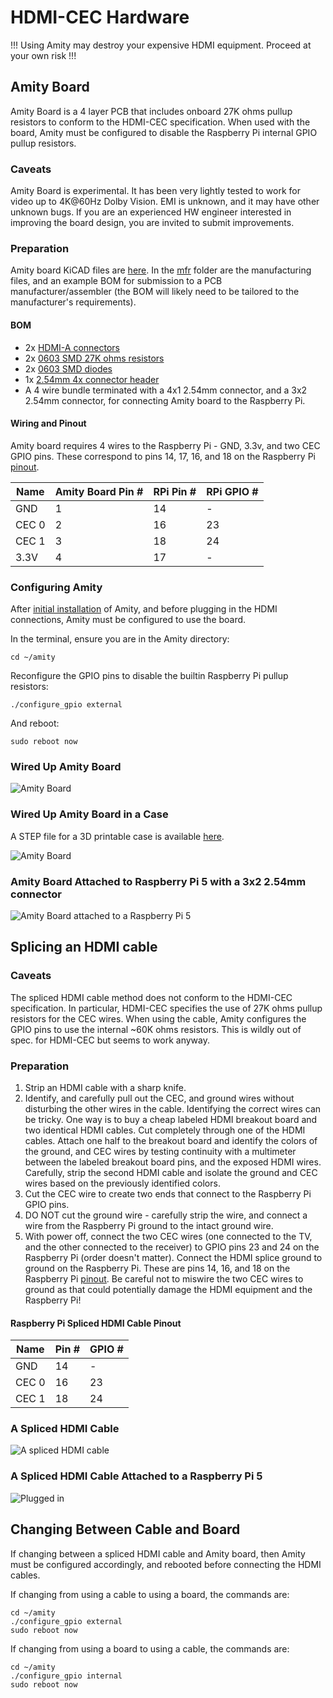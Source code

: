 # HDMI-CEC Hardware

!!! Using Amity may destroy your expensive HDMI equipment. Proceed at your own risk !!!

## Amity Board

Amity Board is a 4 layer PCB that includes onboard 27K ohms pullup resistors to conform to the HDMI-CEC specification. When used with the board, Amity must be configured to disable the Raspberry Pi internal GPIO pullup resistors.

### Caveats

Amity Board is experimental. It has been very lightly tested to work for video up to 4K@60Hz Dolby Vision. EMI is unknown, and it may have other unknown bugs. If you are an experienced HW engineer interested in improving the board design, you are invited to submit improvements.

### Preparation

Amity board KiCAD files are [here](board). In the [mfr](board/mfr) folder are the manufacturing files, and an example BOM for submission to a PCB manufacturer/assembler (the BOM will likely need to be tailored to the manufacturer's requirements).

#### BOM

* 2x [HDMI-A connectors](https://www.digikey.com/en/products/detail/amphenol-cs-fci/10029449-001RLF/1001325)
* 2x [0603 SMD 27K ohms resistors](https://www.digikey.com/en/products/detail/bourns-inc/CR0603-JW-273ELF/3784345)
* 2x [0603 SMD diodes](https://www.digikey.com/en/products/detail/taiwan-semiconductor-corporation/TS4148-RCG/7359811)
* 1x [2.54mm 4x connector header](https://www.digikey.com/en/products/detail/würth-elektronik/61300411121/4846827)
* A 4 wire bundle terminated with a 4x1 2.54mm connector, and a 3x2 2.54mm connector, for connecting Amity board to the Raspberry Pi.

#### Wiring and Pinout

Amity board requires 4 wires to the Raspberry Pi - GND, 3.3v, and two CEC GPIO pins. These correspond to pins 14, 17, 16, and 18 on the Raspberry Pi [pinout](https://pinout.xyz).

| Name  | Amity Board Pin # | RPi Pin # | RPi GPIO # |
| ----- | ----------------- | --------- | ---------- |
|  GND  | 1                 | 14        | -          |
| CEC 0 | 2                 | 16        | 23         |
| CEC 1 | 3                 | 18        | 24         |
| 3.3V  | 4                 | 17        | -          |


### Configuring Amity

After [initial installation](../README.md#initial-installation) of Amity, and before plugging in the HDMI connections, Amity must be configured to use the board.

In the terminal, ensure you are in the Amity directory:

```commandline
cd ~/amity
```

Reconfigure the GPIO pins to disable the builtin Raspberry Pi pullup resistors:

```commandline
./configure_gpio external
```

And reboot:

```commandline
sudo reboot now
```

### Wired Up Amity Board

![Amity Board](IMG_5440.jpeg "Amity Board")

### Wired Up Amity Board in a Case

A STEP file for a 3D printable case is available [here](case/).

![Amity Board](IMG_5472.jpeg "Amity Board in case")

### Amity Board Attached to Raspberry Pi 5 with a 3x2 2.54mm connector

![Amity Board attached to a Raspberry Pi 5](IMG_5442.jpeg "Amity Board attached to a Raspberry Pi 5")

## Splicing an HDMI cable

### Caveats

The spliced HDMI cable method does not conform to the HDMI-CEC specification. In particular, HDMI-CEC specifies the use of 27K ohms pullup resistors for the CEC wires. When using the cable, Amity configures the GPIO pins to use the internal ~60K ohms resistors. This is wildly out of spec. for HDMI-CEC but seems to work anyway.

### Preparation

1. Strip an HDMI cable with a sharp knife.
2. Identify, and carefully pull out the CEC, and ground wires without disturbing the other wires in the cable. Identifying the correct wires can be tricky. One way is to buy a cheap labeled HDMI breakout board and two identical HDMI cables. Cut completely through one of the HDMI cables. Attach one half to the breakout board and identify the colors of the ground, and CEC wires by testing continuity with a multimeter between the labeled breakout board pins, and the exposed HDMI wires. Carefully, strip the second HDMI cable and isolate the ground and CEC wires based on the previously identified colors.
3. Cut the CEC wire to create two ends that connect to the Raspberry Pi GPIO pins.
4. DO NOT cut the ground wire - carefully strip the wire, and connect a wire from the Raspberry Pi ground to the intact ground wire.
5. With power off, connect the two CEC wires (one connected to the TV, and the other connected to the receiver) to GPIO pins 23 and 24 on the Raspberry Pi (order doesn't matter). Connect the HDMI splice ground to ground on the Raspberry Pi. These are pins 14, 16, and 18 on the Raspberry Pi [pinout](https://pinout.xyz). Be careful not to miswire the two CEC wires to ground as that could potentially damage the HDMI equipment and the Raspberry Pi!

#### Raspberry Pi Spliced HDMI Cable Pinout

| Name  | Pin # | GPIO # |
| ----- | ----- | ------ |
|  GND  |  14   |   -    |
| CEC 0 |  16   |   23   |
| CEC 1 |  18   |   24   |

### A Spliced HDMI Cable

![A spliced HDMI cable](IMG_5429.jpeg "A spliced HDMI cable")

### A Spliced HDMI Cable Attached to a Raspberry Pi 5

![Plugged in](IMG_5437.jpeg "Plugged in")

## Changing Between Cable and Board

If changing between a spliced HDMI cable and Amity board, then Amity must be configured accordingly, and rebooted before connecting the HDMI cables.

If changing from using a cable to using a board, the commands are:

```commandline
cd ~/amity
./configure_gpio external
sudo reboot now
```

If changing from using a board to using a cable, the commands are:

```commandline
cd ~/amity
./configure_gpio internal
sudo reboot now
```
